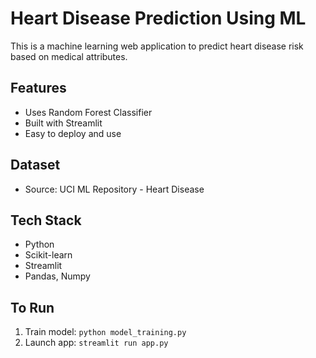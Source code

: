 # Heart Disease Prediction Using ML

This is a machine learning web application to predict heart disease risk based on medical attributes.

## Features
- Uses Random Forest Classifier
- Built with Streamlit
- Easy to deploy and use

## Dataset
- Source: UCI ML Repository - Heart Disease

## Tech Stack
- Python
- Scikit-learn
- Streamlit
- Pandas, Numpy

## To Run
1. Train model: `python model_training.py`
2. Launch app: `streamlit run app.py`
